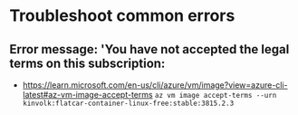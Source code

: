 # Troubleshoot common errors

## Error message: 'You have not accepted the legal terms on this subscription:

- https://learn.microsoft.com/en-us/cli/azure/vm/image?view=azure-cli-latest#az-vm-image-accept-terms
`az vm image accept-terms --urn kinvolk:flatcar-container-linux-free:stable:3815.2.3`
